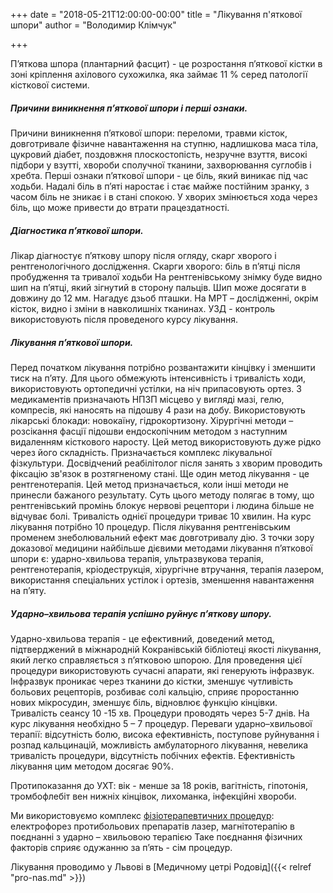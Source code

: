 +++
date = "2018-05-21T12:00:00-00:00"
title = "Лікування п'яткової шпори"
author = "Володимир Клімчук"

+++

П’яткова шпора (плантарний фасцит) - це розростання п’яткової кістки в зоні кріплення ахілового сухожилка, яка займає 11 % серед патології кісткової системи. 

##### Причини виникнення п’яткової шпори і перші ознаки.

Причини виникнення п’яткової шпори: переломи, травми кісток, довготривале фізичне навантаження на ступню, надлишкова маса тіла, цукровий діабет, поздовжня плоскостопість, незручне взуття, високі підбори у взутті, хвороби сполучної тканини, захворювання суглобів і хребта. Перші ознаки п’яткової шпори - це біль, який виникає під час ходьби. Надалі біль в п’яті наростає і стає майже постійним зранку, з часом біль не зникає і в стані спокою. У хворих змінюється хода через біль, що може привести до втрати працездатності.

##### Діагностика п’яткової шпори.

Лікар діагностує п’яткову шпору після огляду, скарг хворого і рентгенологічного дослідження. Скарги хворого: біль в п’ятці після пробудження та тривалої ходьби На рентгенівському знімку буде видно шип на п’ятці, який зігнутий в сторону пальців. Шип може досягати в довжину до 12 мм. Нагадує дзьоб пташки. На МРТ – дослідженні, окрім кісток, видно і зміни в навколишніх тканинах. УЗД - контроль використовують після проведеного курсу лікування.

##### Лікування п’яткової шпори.

Перед початком лікування потрібно розвантажити кінцівку і зменшити тиск на п’яту. Для цього обмежують інтенсивність і тривалість ходи, використовують ортопедичні устілки, на ніч припасовують ортез. З медикаментів призначають НПЗП місцево у вигляді мазі, гелю, компресів, які наносять на підошву 4 рази на добу. Використовують лікарські блокади: новокаїну, гідрокортизону. Хірургічні методи – розсікання фасції підошви ендоскопічним методом з наступним видаленням кісткового наросту. Цей метод використовують дуже рідко через його складність. Призначається комплекс лікувальної фізкультури. Досвідчений реабілітолог після занять з хворим проводить фіксацію зв'язок в розтягненому стані. Ще один метод лікування - це рентгенотерапія. Цей метод призначається, коли інші методи не принесли бажаного результату. Суть цього методу полягає в тому, що рентгенівський промінь блокує нервові рецептори і людина більше не відчуває болі. Тривалість однієї процедури триває 10 хвилин. На курс лікування потрібно 10 процедур. Після лікування рентгенівським променем знеболювальний ефект має довготривалу дію. З точки зору доказової медицини найбільше дієвими методами лікування п’яткової шпори є: ударно-хвильова терапія, ультразвукова терапія, рентгенотерапія, кріодеструкція, хірургічне втручання, терапія лазером, використання спеціальних устілок і ортезів, зменшення навантаження на п’яту. 
 
##### Ударно–хвильова терапія  успішно руйнує п’яткову шпору.

Ударно-хвильова терапія - це ефективний, доведений метод, підтверджений в міжнародній Кокранівській бібліотеці якості лікування, який легко справляється з п’ятковою шпорою. Для проведення цієї процедури використовують сучасні апарати, які генерують інфразвук. Інфразвук проникає через тканини до кістки, зменшує чутливість больових рецепторів, розбиває солі кальцію, сприяє проростанню нових мікросудин, зменшує біль, відновлює функцію кінцівки. Тривалість сеансу 10 -15 хв. Процедури проводять через 5-7 днів. На курс лікування необхідно 5 – 7 процедур. Переваги ударно–хвильової терапії: відсутність болю, висока ефективність, поступове руйнування і розпад кальцинацій, можливість амбулаторного лікування, невелика тривалість процедури, відсутність побічних ефектів. Ефективність лікування цим методом досягає 90%.

Протипоказання до УХТ: вік - менше за 18 років, вагітність, гіпотонія, тромбофлебіт вен нижніх кінцівок, лихоманка, інфекційні хвороби.

Ми використовуємо комплекс [фізіотерапевтичних процедур](https://www.facebook.com/rodovid.center/photos/a.410236529721921/413469469398627/?type=3&__xts__%5B0%5D=68.ARBoI3l0kFBvwlZdeMn0UO_kigN0uACoqsmC2RrN0bNBU6aYvZ2if69Mm7OO_gaPzvt86qMte_nd4GSIN-zyxH1sFog6hF7Y_ccq9z5gc5ybKurMJY0nFRTinwvo0nERzqdNXYg6_eW0eEHW0F9aMHNsuXFrTh8er5jeMk8jta0GlmjSMiJFkqW0RMSwnkzWX_hb2qS8X7nwJN8WDucO1rv0Vmzxx2kExBHZSjmlmO_HhSw0fFveyqfJapHgUCrWz2ScanisYfQiLZiKEoe1bQvdDDda6lA71qwUwzxT3zbJhTC10V2whbR3YoK7fmfX_ISzeLGSe_OZmHeVbsoTHIQ&__tn__=-R): електрофорез протибольових препаратів лазер, магнітотерапію в поєднанні з ударно – хвильовою терапією Таке поєднання фізичних факторів сприяє одужанню за п’ять - сім процедур.

   Лікування проводимо у Львові в [Медичному цетрі Родовід]({{< relref "pro-nas.md" >}})
